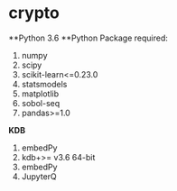 # crypto

**Python 3.6
**Python Package required:

1. numpy
2. scipy
3. scikit-learn<=0.23.0
4. statsmodels
5. matplotlib
6. sobol-seq
7. pandas>=1.0

**KDB**
1. embedPy
2. kdb+>= v3.6 64-bit
3. embedPy
4. JupyterQ
